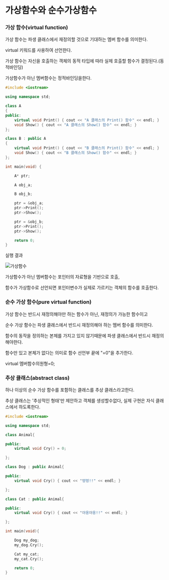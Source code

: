# 가상함수와 순수가상함수

### 가상 함수(virtual function)

가상 함수는 파생 클래스에서 재정의할 것으로 기대하는 멤버 함수를 의미한다.

virtual 키워드를 사용하여 선언한다.

가상 함수는 자신을 호출하는 객체의 동적 타입에 따라 실제 호출할 함수가 결정된다.(동적바인딩)

가상함수가 아닌 멤버함수는 정적바인딩을한다.

```cpp
#include <iostream>

using namespace std;

class A
{
public:
	virtual void Print() { cout << "A 클래스의 Print() 함수" << endl; }
	void Show() { cout << "A 클래스의 Show() 함수" << endl; }
};

class B : public A
{
	virtual void Print() { cout << "B 클래스의 Print() 함수" << endl; }
	void Show() { cout << "B 클래스의 Show() 함수" << endl; }
};

int main(void) {

	A* ptr;

	A obj_a;

	B obj_b;

	ptr = &obj_a;
	ptr->Print();
	ptr->Show();

	ptr = &obj_b;
	ptr->Print();
	ptr->Show();

	return 0;
}
```

실행 결과

![가상함수](https://user-images.githubusercontent.com/37561621/89733680-29d31080-da92-11ea-9fbe-c3d0fd045fec.PNG)

가상함수가 아닌 멤버함수는 포인터의 자료형을 기반으로 호출,

함수가 가상함수로 선언되면 포인터변수가 실제로 가르키는 객체의 함수를 호출한다.

### 순수 가상 함수(pure virtual function)

가상 함수는 반드시 재정의해야만 하는 함수가 아닌, 재정의가 가능한 함수이고

순수 가상 함수는 파생 클래스에서 반드시 재정의해야 하는 멤버 함수를 의미한다.

함수의 동작을 정의하는 본체를 가지고 있지 않기때문에 파생 클래스에서 반드시 재정의해야한다.

함수만 있고 본체가 없다는 의미로 함수 선언부 끝에 "=0"을 추가한다.

virtual 멤버함수의원형=0;

### 추상 클래스(abstract class)

하나 이상의 순수 가상 함수를 포함하는 클래스를 추상 클래스라고한다.

추상 클래스는 '추상적인 형태'만 제안하고 객체를 생성할수없다, 실제 구현은 자식 클래스에서 하도록한다.

```cpp
#include <iostream>

using namespace std;

class Animal{

public:
	virtual void Cry() = 0;

};

class Dog : public Animal{

public:
	virtual void Cry() { cout << "멍멍!!" << endl; }

};

class Cat : public Animal{

public:
	virtual void Cry() { cout << "야옹야옹!!" << endl; }

};

int main(void){

	Dog my_dog;
	my_dog.Cry();

	Cat my_cat;
	my_cat.Cry();

	return 0;
}
```